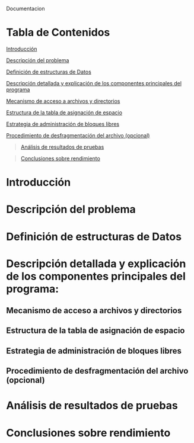 Documentacion




# Tabla de Contenidos


[Introducción](#introducción)

[Descripción del problema](#descripción-del-problema)

[Definición de estructuras de Datos](#definición-de-estructuras-de-Datos)

[Descripción detallada y explicación de los componentes principales del programa](#descripción-detallada-y-explicación-de-los-componentes-principales-del-programa)

[Mecanismo de acceso a archivos y directorios](#mecanismo-de-acceso-a-archivos-y-directorios)

[Estructura de la tabla de asignación de espacio](#estructura-de-la-tabla-de-asignación-de-espacio)

[Estrategia de administración de bloques libres](#estrategia-de-administración-de-bloques-libres)

[Procedimiento de desfragmentación del archivo (opcional)](#procedimiento-de-desfragmentación-del-archivo-(opcional))

> [Análisis de resultados de pruebas](#análisis-de-resultados-de-pruebas)

> [Conclusiones sobre rendimiento](#conclusiones-sobre-rendimiento)


# Introducción


# Descripción del problema


# Definición de estructuras de Datos

# Descripción detallada y explicación de los componentes principales del programa:

## Mecanismo de acceso a archivos y directorios
## Estructura de la tabla de asignación de espacio
## Estrategia de administración de bloques libres
## Procedimiento de desfragmentación del archivo (opcional)

# Análisis de resultados de pruebas

# Conclusiones sobre rendimiento